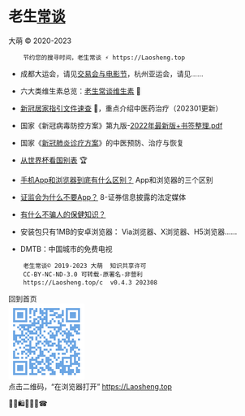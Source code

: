 老生[常谈](./)
================
大萌 © 2020-2023

		节约您的搜寻时间，老生常谈 ⚡ https://Laosheng.top


+ 成都大运会，请见[交易会与电影节](../ydyl/jiaoyihui)，杭州亚运会，请见……[](../ydyl/union)

+ 六大类维生素总览：[老生常谈维生素](vall) 🥗

+ [新冠居家指引文件速查](6-xinguanjujia) 🤒，重点介绍中医药治疗（202301更新）

+ 国家《新冠病毒防控方案》第九版-[2022年最新版+书签整理.pdf](6-xinguanfangkong)

+ 国家《[新冠肺炎诊疗方案](6-xinguanzhenliao.txt)》的中医预防、治疗与恢复


+ [从世界杯看国别表](../broad/2022/worldcup) 🏆

+ [手机App和浏览器到底有什么区别？](app-browser-diff.txt)	App和浏览器的三个区别

+ [证监会为什么不要App？](8-证券信息披露的法定媒体.txt) 	8-证券信息披露的法定媒体

+ [有什么不骗人的保健知识？](./6-权威的医疗保健类报纸.txt) 


+ 安装包只有1MB的安卓浏览器[]()： Via浏览器、X浏览器、H5浏览器……

+ DMTB：中国城市的免费电视


```
	老生常谈© 2019-2023 大萌	知识共享许可
	CC-BY-NC-ND-3.0	可转载-原署名-非营利
	https://Laosheng.top/c	v0.4.3 202308
```

回到首页  
<a href=".." title="返回老生常谈首页"><img src="../indexQR-Blue.png" /></a>  
点击二维码，“在浏览器打开” https://Laosheng.top
<!-- Global site tag (gtag.js) - Google Analytics -->
<script async src="https://www.googletagmanager.com/gtag/js?id=UA-179794713-1"></script>
<script>  window.dataLayer = window.dataLayer || [];
  function gtag(){dataLayer.push(arguments);}
  gtag('js', new Date());  gtag('config', 'UA-179794713-1');
</script>
🎁🎅🛍💐🎀🥳☎
